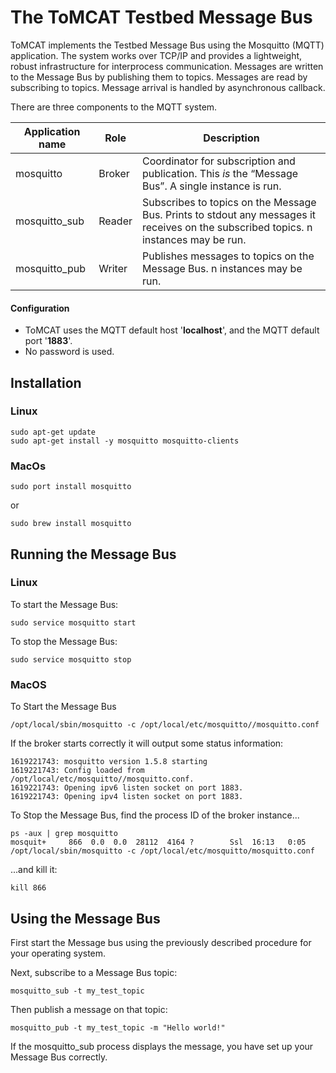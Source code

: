 
# The ToMCAT Testbed Message Bus 


ToMCAT implements the Testbed Message Bus using the Mosquitto (MQTT) application.   The system works over TCP/IP and provides a lightweight, robust infrastructure for interprocess communication.  Messages are written to the Message Bus by publishing them to topics.   Messages are read by subscribing to topics.  Message arrival is handled by asynchronous callback.

There are three components to the MQTT system.    

Application name | Role | Description
---- | ----  |  ----
mosquitto | Broker | Coordinator for subscription and publication.  This *is* the “Message Bus”.   A single instance is run.
mosquitto_sub  |  Reader | Subscribes to topics on the Message Bus.  Prints to stdout any messages it receives on the subscribed topics.  n instances may be run.
mosquitto_pub |  Writer  | Publishes messages to topics on the Message Bus.  n instances may be run.

#### Configuration

* ToMCAT uses the MQTT default host '**localhost**', and the MQTT default port '**1883**'.  
* No password is used.

## Installation

### Linux
```
sudo apt-get update
sudo apt-get install -y mosquitto mosquitto-clients
```

### MacOs
```
sudo port install mosquitto
```
or
```
sudo brew install mosquitto
```


## Running the Message Bus

### Linux

To start the Message Bus:

```
sudo service mosquitto start
```

To stop the Message Bus:
```
sudo service mosquitto stop
```


### MacOS 

To Start the Message Bus

```
/opt/local/sbin/mosquitto -c /opt/local/etc/mosquitto//mosquitto.conf 
```

If the broker starts correctly it will output some status information:

```
1619221743: mosquitto version 1.5.8 starting
1619221743: Config loaded from /opt/local/etc/mosquitto//mosquitto.conf.
1619221743: Opening ipv6 listen socket on port 1883.
1619221743: Opening ipv4 listen socket on port 1883.
```

To Stop the Message Bus, find the process ID of the broker instance...

```
ps -aux | grep mosquitto
mosquit+     866  0.0  0.0  28112  4164 ?        Ssl  16:13   0:05 /opt/local/sbin/mosquitto -c /opt/local/etc/mosquitto/mosquitto.conf
```

...and kill it:

```
kill 866
```




## Using the Message Bus

First start the Message bus using the previously described procedure for your operating system.

Next, subscribe to a Message Bus topic:

```
mosquitto_sub -t my_test_topic
```

Then publish a message on that topic:

```
mosquitto_pub -t my_test_topic -m "Hello world!"
```

If the mosquitto_sub process displays the message, you have set up your Message Bus correctly.

